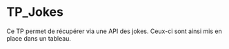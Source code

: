 # TP_Jokes
Ce TP permet de récupérer via une API des jokes. Ceux-ci sont ainsi mis en place dans un tableau.
